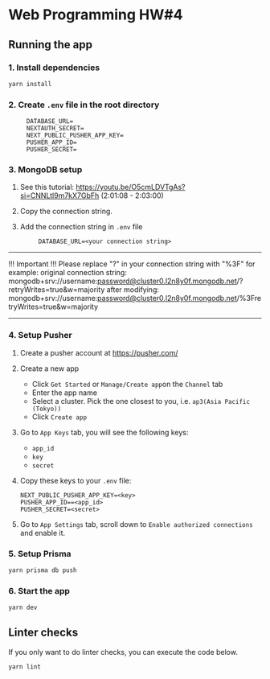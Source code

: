 # Web Programming HW#4

## Running the app

### 1. Install dependencies

```bash
yarn install
```

### 2. Create `.env` file in the root directory

   ```text
        DATABASE_URL=
        NEXTAUTH_SECRET=
        NEXT_PUBLIC_PUSHER_APP_KEY=
        PUSHER_APP_ID=
        PUSHER_SECRET=
   ```

### 3. MongoDB setup

1. See this tutorial: https://youtu.be/O5cmLDVTgAs?si=CNNLtl9m7kX7GbFh (2:01:08 - 2:03:00)
2. Copy the connection string.
3. Add the connection string in `.env` file

   ```text
        DATABASE_URL=<your connection string>
   ```

*****
!!! Important !!!
Please replace "?" in your connection string with "%3F"
for example:
original connection string: mongodb+srv://username:password@cluster0.l2n8y0f.mongodb.net/?retryWrites=true&w=majority
after modifying: mongodb+srv://username:password@cluster0.l2n8y0f.mongodb.net/%3FretryWrites=true&w=majority
*****


### 4. Setup Pusher

1. Create a pusher account at https://pusher.com/

2.  Create a new app

    - Click `Get Started` or `Manage/Create app`on the `Channel` tab
    - Enter the app name
    - Select a cluster. Pick the one closest to you, i.e. `ap3(Asia Pacific (Tokyo))`
    - Click `Create app`

3.  Go to `App Keys` tab, you will see the following keys:

    - `app_id`
    - `key`
    - `secret`

4.  Copy these keys to your `.env` file:

    ```text
    NEXT_PUBLIC_PUSHER_APP_KEY=<key>
    PUSHER_APP_ID==<app_id>
    PUSHER_SECRET=<secret>
    ```

5.  Go to `App Settings` tab, scroll down to `Enable authorized connections` and enable it.

### 5. Setup Prisma

```bash
yarn prisma db push

```

### 6. Start the app

```bash
yarn dev
```

## Linter checks

If you only want to do linter checks, you can execute the code below.

```bash
yarn lint
```